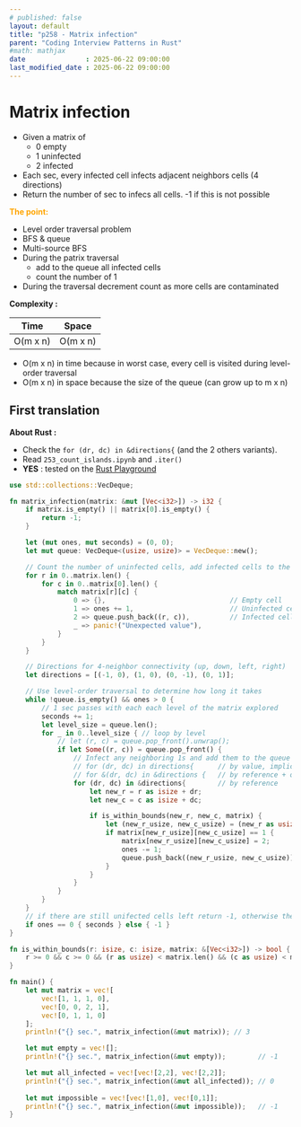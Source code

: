 ```yaml
---
# published: false
layout: default
title: "p258 - Matrix infection"
parent: "Coding Interview Patterns in Rust"
#math: mathjax
date               : 2025-06-22 09:00:00
last_modified_date : 2025-06-22 09:00:00
---
```


# Matrix infection

* Given a matrix of
    * 0 empty
    * 1 uninfected
    * 2 infected 
* Each sec, every infected cell infects adjacent neighbors cells (4 directions)
* Return the number of sec to infecs all cells. -1 if this is not possible

<span style="color:orange"><b>The point:</b></span>

* Level order traversal problem
* BFS & queue
* Multi-source BFS
* During the patrix traversal  
    * add to the queue all infected cells 
    * count the number of 1
* During the traversal decrement count as more cells are contaminated 



**Complexity :**

| Time        | Space        |
|-------------|--------------|
| O(m x n)    | O(m x n)     |

* O(m x n) in time because in worst case, every cell is visited during level-order traversal
* O(m x n) in space because the size of the queue (can grow up to m x n) 









<!-- <span style="color:red"><b>TODO : </b></span> 
* Add comments in code -->


<!-- * <span style="color:lime"><b>Preferred solution?</b></span>      -->



## First translation

**About Rust :**
* Check the `for (dr, dc) in &directions{` (and the 2 others variants). 
* Read `253_count_islands.ipynb` and `.iter()`
* **YES** : tested on the [Rust Playground](https://play.rust-lang.org/)


```rust
use std::collections::VecDeque;

fn matrix_infection(matrix: &mut [Vec<i32>]) -> i32 {
    if matrix.is_empty() || matrix[0].is_empty() {
        return -1; 
    }

    let (mut ones, mut seconds) = (0, 0);
    let mut queue: VecDeque<(usize, usize)> = VecDeque::new();

    // Count the number of uninfected cells, add infected cells to the queue
    for r in 0..matrix.len() {
        for c in 0..matrix[0].len() {
            match matrix[r][c] {
                0 => {},                               // Empty cell
                1 => ones += 1,                        // Uninfected cell
                2 => queue.push_back((r, c)),          // Infected cell
                _ => panic!("Unexpected value"),
            }
        }
    }

    // Directions for 4-neighbor connectivity (up, down, left, right)
    let directions = [(-1, 0), (1, 0), (0, -1), (0, 1)];

    // Use level-order traversal to determine how long it takes
    while !queue.is_empty() && ones > 0 {
        // 1 sec passes with each each level of the matrix explored
        seconds += 1; 
        let level_size = queue.len();
        for _ in 0..level_size { // loop by level
            // let (r, c) = queue.pop_front().unwrap();
            if let Some((r, c)) = queue.pop_front() {
                // Infect any neighboring 1s and add them to the queue
                // for (dr, dc) in directions{      // by value, implicit copy
                // for &(dr, dc) in &directions {   // by reference + only copy what is needed : for &Trio(a, b, _) in &data{ //only a and b copied)
                for (dr, dc) in &directions{        // by reference
                    let new_r = r as isize + dr;   
                    let new_c = c as isize + dc;

                    if is_within_bounds(new_r, new_c, matrix) {
                        let (new_r_usize, new_c_usize) = (new_r as usize, new_c as usize);
                        if matrix[new_r_usize][new_c_usize] == 1 {
                            matrix[new_r_usize][new_c_usize] = 2;
                            ones -= 1;
                            queue.push_back((new_r_usize, new_c_usize)); // push neighbor
                        }
                    }
                }
            }
        }
    }
    // if there are still unifected cells left return -1, otherwise the time passed
    if ones == 0 { seconds } else { -1 }
}

fn is_within_bounds(r: isize, c: isize, matrix: &[Vec<i32>]) -> bool {
    r >= 0 && c >= 0 && (r as usize) < matrix.len() && (c as usize) < matrix[0].len()
}

fn main() {
    let mut matrix = vec![
        vec![1, 1, 1, 0],
        vec![0, 0, 2, 1],
        vec![0, 1, 1, 0]
    ];
    println!("{} sec.", matrix_infection(&mut matrix)); // 3

    let mut empty = vec![];
    println!("{} sec.", matrix_infection(&mut empty));        // -1

    let mut all_infected = vec![vec![2,2], vec![2,2]];
    println!("{} sec.", matrix_infection(&mut all_infected)); // 0
    
    let mut impossible = vec![vec![1,0], vec![0,1]];
    println!("{} sec.", matrix_infection(&mut impossible));   // -1
}

```
